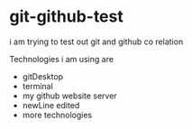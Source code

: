 # git-github-test

i am trying to test out git and github co relation

Technologies i am using are
- gitDesktop
- terminal
- my github website server
- newLine edited
- more technologies

